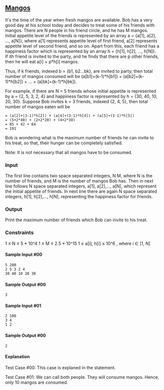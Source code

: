 ## [Mangos](https://www.hackerrank.com/challenges/mango/problem)

It's the time of the year when fresh mangos are available. Bob has a very good day at his school today and decides to treat some of his friends with mangos. There are N people in his friend circle, and he has M mangos. Initial appetite level of the friends is represented by an array a = {a[1], a[2], ..., a[N]}, where a[1] represents appetite level of first friend, a[2] represents appetite level of second friend, and so on. Apart from this, each friend has a happiness factor which is represented by an array h = {h[1], h[2], ..., h[N]}. If ith friend is invited to the party, and he finds that there are p other friends, then he will eat a[i] + p*h[i] mangos.

Thus, if k friends, indexed b = {b1, b2...bk}, are invited to party, then total number of mangos consumed will be (a[b1]+(k-1)*h[b1]) + (a[b2]+(k-1)*h[b2]) + ... + (a[bk]+(k-1)*h[bk]).

For example, if there are N = 5 friends whose initial appetite is represented by a = {2, 5, 3, 2, 4} and happiness factor is represented by h = {30, 40, 10, 20, 30}. Suppose Bob invites k = 3 friends, indexed {2, 4, 5}, then total number of mangos eaten will be
```
= (a[2]+(3-1)*h[2]) + (a[4]+(3-1)*h[4]) + (a[5]+(3-1)*h[5])
= (5+2*40) + (2+2*20) + (4+2*30)
= 85 + 42 + 64
= 191
```

Bob is wondering what is the maximum number of friends he can invite to his treat, so that, their hunger can be completely satisfied.

Note: It is not necessary that all mangos have to be consumed.

### Input
The first line contains two space separated integers, N M, where N is the number of friends, and M is the number of mangos Bob has. Then in next line follows N space separated integers, a[1], a[2],..., a[N], which represent the initial appetite of friends. In next line there are again N space separated integers, h[1], h[2],..., h[N], representing the happiness factor for friends.

### Output 
Print the maximum number of friends which Bob can invite to his treat.

### Constraints 
1 ≤ N ≤ 5 * 10^4 
1 ≤ M ≤ 2.5 * 10^15 
1 ≤ a[i], h[i] ≤ 10^6 , where i ∈ [1, N]

#### Sample Input #00
```
5 200
2 5 3 2 4
30 40 10 20 30
```
#### Sample Output #00
```
3
```
#### Sample Input #01
```
2 100
3 4
1 2
```
#### Sample Output #00
```
2
```
#### Explanation 
Test Case #00: This case is explaned in the statement.

Test Case #01: We can call both people. They will consume  mangos. Hence, only 10 mangos are consumed.

